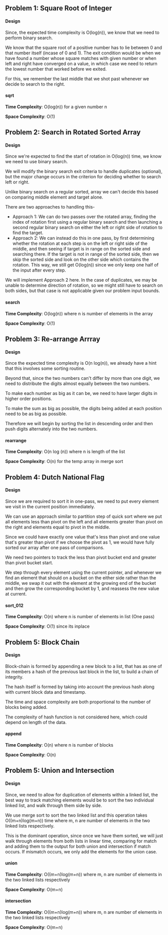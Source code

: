 ## Problem 1: Square Root of Integer

#### __Design__ 

Since, the expected time complexity is O(log(n)), we know that 
we need to perform binary search. 

We know that the square root of a positive number has to lie between
0 and that number itself (incase of 0 and 1). 
The exit condition would be when we have found a number whose square matches with given number or when 
left and right have converged on a value, in which case we need to 
return the lowest number that worked before we exited. 

For this, we remember the last middle that we shot past whenever we decide to search 
to the right.


#### __sqrt__  

**Time Complexity**: O(log(n)) for a given number n

**Space Complexity**: O(1)


## Problem 2: Search in Rotated Sorted Array

#### __Design__ 

Since we're expected to find the start of rotation in O(log(n)) time, 
we know we need to use binary search.

We will modify the binary search exit criteria to handle duplicates (optional), but
the major change occurs in the criterion for deciding whether to search left or right.

Unlike binary search on a regular sorted, array we can't decide this based on comparing
middle element and target alone. 

There are two approaches to handling this- 
- Approach 1: We  can do two passes over the rotated array, finding the index of 
rotation first  using a regular binary search and then launching a second regular binary search on either the left or 
right side of rotation to find the target.
- Approach 2: We can instead do this in one pass, by first determining whether the 
rotation at each step is on the left or right side of the middle, and then seeing if
target is in range on the sorted side and searching there. If the target is not in range
of the sorted side, then we skip the sorted side and look on the other side which contains 
the rotation. This way, we still get O(log(n)) since we only keep one half of the input after
every step.

We will implement Approach 2 here. In the case of duplicates, we may be unable to determine
direction of rotation, so we might still have to search on both sides, but that case is not applicable
given our problem input bounds.


#### __search__  

**Time Complexity**: O(log(n)) where n is number of elements in the array

**Space Complexity**: O(1)

## Problem 3: Re-arrange Arrray

#### __Design__ 

Since the expected time complexity is O(n log(n)), we already have a hint that 
this involves some sorting routine.

Beyond that, since the two numbers can't differ by more than one digit, we need to 
distribute the digits almost equally between the two numbers.

To make each number as big as it can be, we need to have larger digits in higher order positions.

To make the sum as big as possible, the digits being added at each position need to be 
as big as possible.

Therefore we will begin by sorting the list in descending order and then push digits
alternately into the two numbers.

#### __rearrange__  

**Time Complexity**: O(n log (n)) where n is length of the list

**Space Complexity**: O(n) for the temp array in merge sort


## Problem 4: Dutch National Flag

#### __Design__ 

Since we are required to sort it in one-pass, we need to put every element we visit
in the current position immediately. 

We can use an approach similar to partition step of quick sort where we put all 
elements less than pivot on the left and all elements greater than pivot on the right
and elements equal to pivot in the middle.

Since we could have exactly one value that's less than pivot and one value that's 
greater than pivot if we choose the pivot as 1, we would have fully sorted our array
after one pass of comparisons.

We need two pointers to track the less than pivot bucket end and greater than pivot bucket start.

We step through every element using the current pointer, and whenever we find an element that
should on a bucket on the either side rather than the middle, we swap it out with the element at the 
growing end of the bucket and then grow the corresponding bucket by 1, and reassess the new value at current.




#### __sort_012__  

**Time Complexity**: O(n) where n is number of elements in list (One pass)

**Space Complexity**: O(1) since its inplace


## Problem 5: Block Chain

#### __Design__ 

Block-chain is formed by appending a new block to a list, that has as one of its
members a hash of the previous last block in the list, to build a chain of integrity.

The hash itself is formed by taking into account the previous hash along with current
block data and timestamp.

The time and space complexity are both proportional to the number of blocks being added.

The complexity of hash function is not considered here, which could depend on length of the data.

#### __append__  

**Time Complexity**: O(n) where n is number of blocks

**Space Complexity**: O(n)


## Problem 5: Union and Intersection

#### __Design__ 

Since, we need to allow for duplication of elements within a linked list, the best way to 
track matching elements would be to sort the two individual linked list, and walk through them
side by side.

We use merge sort to sort the two linked list and this operation takes O((m+n)log(m+n)) time
where m, n are number of elements in the two linked lists respectively.

This is the dominant operation, since once we have them sorted, we will just walk through elements from
both lists in linear time, comparing for match and adding them to the output for both union and intersection if match occurs.
If mismatch occurs, we only add the elements for the union case.



#### __union__  

**Time Complexity**: O((m+n)log(m+n)) where m, n are number of elements in the two linked lists respectively

**Space Complexity**: O(m+n)

#### __intersection__  

**Time Complexity**: O((m+n)log(m+n)) where m, n are number of elements in the two linked lists respectively

**Space Complexity**: O(m+n)
